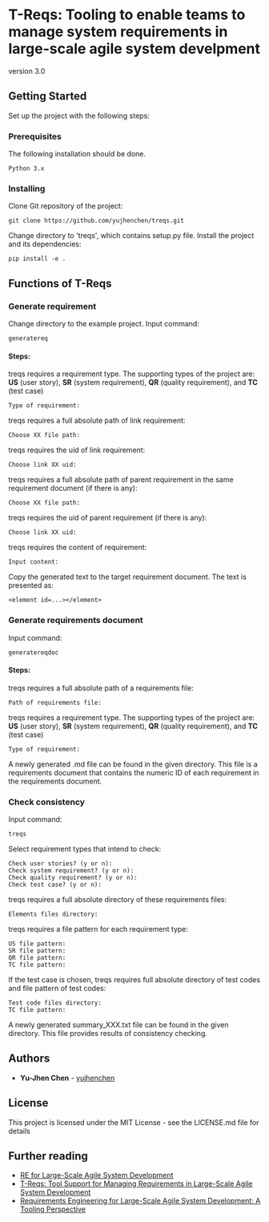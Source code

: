 # T-Reqs: Tooling to enable teams to manage system requirements in large-scale agile system develpment

version 3.0

## Getting Started

Set up the project with the following steps:

### Prerequisites

The following installation should be done.

```
Python 3.x
```

### Installing

Clone Git repository of the project:

```
git clone https://github.com/yujhenchen/treqs.git
```

Change directory to 'treqs', which contains setup.py file. Install the project and its dependencies:

```
pip install -e .
```

## Functions of T-Reqs

### Generate requirement

Change directory to the example project. Input command:
```
generatereq
```

#### Steps:

treqs requires a requirement type. The supporting types of the project are: **US** (user story), **SR** (system requirement), **QR** (quality requirement), and **TC** (test case)
```
Type of requirement:
```

treqs requires a full absolute path of link requirement:
```
Choose XX file path:
```

treqs requires the uid of link requirement:
```
Choose link XX uid:
```

treqs requires a full absolute path of parent requirement in the same requirement document (if there is any):
```
Choose XX file path:
```

treqs requires the uid of parent requirement (if there is any):
```
Choose link XX uid:
```

treqs requires the content of requirement:
```
Input content:
```

Copy the generated text to the target requirement document. The text is presented as:
```
<element id=...></element>
```

### Generate requirements document

Input command:
```
generatereqdoc
```
#### Steps:

treqs requires a full absolute path of a requirements file:
```
Path of requirements file:
```

treqs requires a requirement type. The supporting types of the project are: **US** (user story), **SR** (system requirement), **QR** (quality requirement), and **TC** (test case)
```
Type of requirement:
```

A newly generated .md file can be found in the given directory. This file is a requirements document that contains the numeric ID of each requirement in the requirements document.

### Check consistency

Input command:
```
treqs
```

Select requirement types that intend to check:
```
Check user stories? (y or n):
Check system requirement? (y or n):
Check quality requirement? (y or n):
Check test case? (y or n):
```

treqs requires a full absolute directory of these requirements files:
```
Elements files directory:
```

treqs requires a file pattern for each requirement type:
```
US file pattern:
SR file pattern:
QR file pattern:
TC file pattern:
```

If the test case is chosen, treqs requires full absolute directory of test codes and file pattern of test codes:
```
Test code files directory:
TC file pattern:
```

A newly generated summary_XXX.txt file can be found in the given directory. This file provides results of consistency checking.

## Authors

* **Yu-Jhen Chen** - [yujhenchen](https://github.com/yujhenchen)

## License

This project is licensed under the MIT License - see the LICENSE.md file for details

## Further reading

* [RE for Large-Scale Agile System Development](https://oerich.wordpress.com/2017/06/28/re-for-large-scale-agile-system-development/) 
* [T-Reqs: Tool Support for Managing Requirements in Large-Scale Agile System Development](https://arxiv.org/abs/1805.02769)
* [Requirements Engineering for Large-Scale Agile System Development: A Tooling Perspective](https://odr.chalmers.se/handle/20.500.12380/300667)
